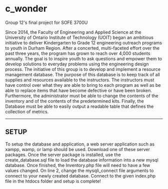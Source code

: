 # c_wonder
Group 12's final project for SOFE 3700U

Since 2014, the Faculty of Engineering and Applied Science at the University of Ontario Institute of Technology (UOIT) began an ambitious
initiative to deliver Kindergarten to Grade 12 engineering outreach programs to youth in Durham Region. After a concerted, multi-faceted
effort over the past three years, the program has grown to reach over 4,000 students annually. The goal is to inspire youth to ask
questions and empower them to develop solutions to everyday problems using the engineering design process.
The initiative of this group is to develop and implement a resource management database. The purpose of this database is to keep track of
all supplies and resources available to the instructors. The instructors must have control over what they are able to bring to each
program as well as be able to replace items that have become defective or have been broken. Furthermore, the administrator must be able to
change the contents of the inventory and of the contents of the predetermined kits. Finally, the Database must be able to easily output a
readable table that defines the collection of metrics.

----------
SETUP
----------
To setup the database and application, a web server application such as xampp, wamp, or lamp should be used. Download one of these 
server packages. Once the server package is installed, use the create_database.sql file to load the database information into a new
mysql database. Once finished, the Inventory.php file will need to have a few values changed. On line 2, change the mysqli_connect file
arguments to connect to your newly created database. Connect to the given index.php file in the htdocs folder and setup is complete!
